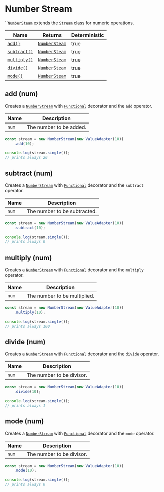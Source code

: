 # Number Stream

``[`NumberSteam`](number-stream.md) extends the [`Stream`](stream.md) class for numeric operations.

<table><thead><tr><th>Name</th><th>Returns</th><th data-type="checkbox">Deterministic</th></tr></thead><tbody><tr><td><a href="number-stream.md#add-num"><code>add()</code></a><code></code></td><td><a href="number-stream.md"><code>NumberSteam</code></a></td><td>true</td></tr><tr><td><a href="number-stream.md#subtract-num"><code>subtract()</code></a><code></code></td><td><a href="number-stream.md"><code>NumberSteam</code></a></td><td>true</td></tr><tr><td><a href="number-stream.md#multiply-num"><code>multiply()</code></a><code></code></td><td><a href="number-stream.md"><code>NumberSteam</code></a></td><td>true</td></tr><tr><td><a href="number-stream.md#divide-num"><code>divide()</code></a><code></code></td><td><a href="number-stream.md"><code>NumberSteam</code></a></td><td>true</td></tr><tr><td><a href="number-stream.md#mode-num"><code>mode()</code></a><code></code></td><td><a href="number-stream.md"><code>NumberSteam</code></a></td><td>true</td></tr></tbody></table>

## add (num)

Creates a [`NumberStream`](number-stream.md) with [`Functional`](../factories/decorators/functional.md) decorator and the `add` operator.

| Name  | Description             |
| ----- | ----------------------- |
| `num` | The number to be added. |

```typescript
const stream = new NumberStream(new ValueAdapter(10))
    .add(10);
    
console.log(stream.single());
// prints always 20
```

## subtract (num)

Creates a [`NumberStream`](number-stream.md) with [`Functional`](../factories/decorators/functional.md) decorator and the `subtract` operator.

| Name  | Description                  |
| ----- | ---------------------------- |
| `num` | The number to be subtracted. |

```typescript
const stream = new NumberStream(new ValueAdapter(10))
    .subtract(10);
    
console.log(stream.single());
// prints always 0
```

## multiply (num)

Creates a [`NumberStream`](number-stream.md) with [`Functional`](../factories/decorators/functional.md) decorator and the `multiply` operator.

| Name  | Description                  |
| ----- | ---------------------------- |
| `num` | The number to be multiplied. |

```typescript
const stream = new NumberStream(new ValueAdapter(10))
    .multiply(10);
    
console.log(stream.single());
// prints always 100
```

## divide (num)

Creates a [`NumberStream`](number-stream.md) with [`Functional`](../factories/decorators/functional.md) decorator and the `divide` operator.

| Name  | Description               |
| ----- | ------------------------- |
| `num` | The number to be divisor. |

```typescript
const stream = new NumberStream(new ValueAdapter(10))
    .divide(10);
    
console.log(stream.single());
// prints always 1
```

## mode (num)

Creates a [`NumberStream`](number-stream.md) with [`Functional`](../factories/decorators/functional.md) decorator and the `mode` operator.

| Name  | Description               |
| ----- | ------------------------- |
| `num` | The number to be divisor. |

```typescript
const stream = new NumberStream(new ValueAdapter(10))
    .mode(10);
    
console.log(stream.single());
// prints always 0
```
